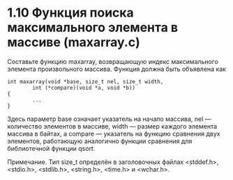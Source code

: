 # 1.10 Функция поиска максимального элемента в массиве (maxarray.c)
Составьте функцию maxarray, возвращающую индекс максимального элемента произвольного массива. Функция должна быть объявлена как
```
int maxarray(void *base, size_t nel, size_t width,
        int (*compare)(void *a, void *b))
{
        ...
}
```
Здесь параметр base означает указатель на начало массива, nel — количество элементов в массиве, width — размер каждого элемента массива в байтах, а compare — указатель на функцию сравнения двух элементов, работающую аналогично функции сравнения для библиотечной функции qsort.

Примечание. Тип size_t определён в заголовочных файлах <stddef.h>, <stdio.h>, <stdlib.h>, <string.h>, <time.h> и <wchar.h>. 
